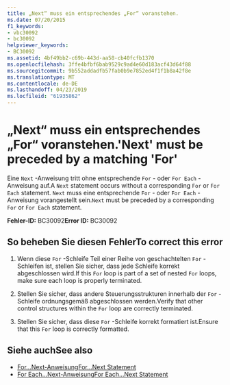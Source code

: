 ```yaml
---
title: „Next“ muss ein entsprechendes „For“ voranstehen.
ms.date: 07/20/2015
f1_keywords:
- vbc30092
- bc30092
helpviewer_keywords:
- BC30092
ms.assetid: 4bf49bb2-c69b-443d-aa58-cb40fcfb1370
ms.openlocfilehash: 3ffe4bfbf6bab9529c9ad4e60d183acf43d64f88
ms.sourcegitcommit: 9b552addadfb57fab0b9e7852ed4f1f1b8a42f8e
ms.translationtype: MT
ms.contentlocale: de-DE
ms.lasthandoff: 04/23/2019
ms.locfileid: "61935862"
---
```

# <a name="next-must-be-preceded-by-a-matching-for"></a><span data-ttu-id="1e13d-102">„Next“ muss ein entsprechendes „For“ voranstehen.</span><span class="sxs-lookup"><span data-stu-id="1e13d-102">'Next' must be preceded by a matching 'For'</span></span>
<span data-ttu-id="1e13d-103">Eine `Next` -Anweisung tritt ohne entsprechende `For` - oder `For Each` -Anweisung auf.</span><span class="sxs-lookup"><span data-stu-id="1e13d-103">A `Next` statement occurs without a corresponding `For` or `For Each` statement.</span></span> <span data-ttu-id="1e13d-104">`Next` muss eine entsprechende `For` - oder `For Each` -Anweisung vorangestellt sein.</span><span class="sxs-lookup"><span data-stu-id="1e13d-104">`Next` must be preceded by a corresponding `For` or `For Each` statement.</span></span>  
  
 <span data-ttu-id="1e13d-105">**Fehler-ID:** BC30092</span><span class="sxs-lookup"><span data-stu-id="1e13d-105">**Error ID:** BC30092</span></span>  
  
## <a name="to-correct-this-error"></a><span data-ttu-id="1e13d-106">So beheben Sie diesen Fehler</span><span class="sxs-lookup"><span data-stu-id="1e13d-106">To correct this error</span></span>  
  
1. <span data-ttu-id="1e13d-107">Wenn diese `For` -Schleife Teil einer Reihe von geschachtelten `For` -Schleifen ist, stellen Sie sicher, dass jede Schleife korrekt abgeschlossen wird.</span><span class="sxs-lookup"><span data-stu-id="1e13d-107">If this `For` loop is part of a set of nested `For` loops, make sure each loop is properly terminated.</span></span>  
  
2. <span data-ttu-id="1e13d-108">Stellen Sie sicher, dass andere Steuerungsstrukturen innerhalb der `For` -Schleife ordnungsgemäß abgeschlossen werden.</span><span class="sxs-lookup"><span data-stu-id="1e13d-108">Verify that other control structures within the `For` loop are correctly terminated.</span></span>  
  
3. <span data-ttu-id="1e13d-109">Stellen Sie sicher, dass diese `For` -Schleife korrekt formatiert ist.</span><span class="sxs-lookup"><span data-stu-id="1e13d-109">Ensure that this `For` loop is correctly formatted.</span></span>  
  
## <a name="see-also"></a><span data-ttu-id="1e13d-110">Siehe auch</span><span class="sxs-lookup"><span data-stu-id="1e13d-110">See also</span></span>

- [<span data-ttu-id="1e13d-111">For...Next-Anweisung</span><span class="sxs-lookup"><span data-stu-id="1e13d-111">For...Next Statement</span></span>](../../visual-basic/language-reference/statements/for-next-statement.md)
- [<span data-ttu-id="1e13d-112">For Each...Next-Anweisung</span><span class="sxs-lookup"><span data-stu-id="1e13d-112">For Each...Next Statement</span></span>](../../visual-basic/language-reference/statements/for-each-next-statement.md)
